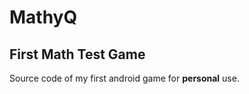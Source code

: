<h1> MathyQ </h1>

<h2>First Math Test Game</h2>

Source code of my first android game for **personal** use. 
